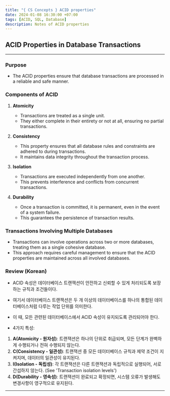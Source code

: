 ```yaml
---
title: "{ CS Concepts } ACID properties"
date: 2024-01-08 16:30:00 +07:00
tags: [ACID, SQL, Database]
description: Notes of ACID properties
---
```


## ACID Properties in Database Transactions
---

### Purpose
- The ACID properties ensure that database transactions are processed in a reliable and safe manner.

### Components of ACID
1. **Atomicity**
   - Transactions are treated as a single unit.
   - They either complete in their entirety or not at all, ensuring no partial transactions.

2. **Consistency**
   - This property ensures that all database rules and constraints are adhered to during transactions.
   - It maintains data integrity throughout the transaction process.

3. **Isolation**
   - Transactions are executed independently from one another.
   - This prevents interference and conflicts from concurrent transactions.

4. **Durability**
   - Once a transaction is committed, it is permanent, even in the event of a system failure.
   - This guarantees the persistence of transaction results.

### Transactions Involving Multiple Databases
- Transactions can involve operations across two or more databases, treating them as a single cohesive database.
- This approach requires careful management to ensure that the ACID properties are maintained across all involved databases.

### Review (Korean)
- ACID 속성은 데이터베이스 트랜잭션이 안전하고 신뢰할 수 있게 처리되도록 보장하는 규칙과 조건들이다.
- 여기서 데이터베이스 트랜잭션은 두 개 이상의 데이터베이스를 하나의 통합된 데이터베이스처럼 다루는 작업 단위를 의미한다.
- 이 때, 모든 관련된 데이터베이스에서 ACID 속성이 유지되도록 관리되어야 한다.

- 4가지 특성:
1. **A(Atomicity - 원자성)**: 트랜잭션은 하나의 단위로 취급되며, 모든 단계가 완벽하게 수행되거나 전혀 수행되지 않는다.
2. **C(Consistency - 일관성)**: 트랜잭션 중 모든 데이터베이스 규칙과 제약 조건이 지켜지며, 데이터의 일관성이 유지된다.
3. **I(Isolation - 독립성)**: 각 트랜잭션은 다른 트랜잭션과 독립적으로 실행되어, 서로 간섭하지 않는다. (See 'Transaction isolation levels')
4. **D(Durability - 영속성)**: 트랜잭션이 완료되고 확정되면, 시스템 오류가 발생해도 변경사항이 영구적으로 유지된다.

---
